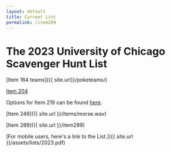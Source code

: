 ```yaml
---
layout: default
title: Current List
permalink: /item289
---
```


# The 2023 University of Chicago Scavenger Hunt List

[Item 164 teams]({{ site.url}}/poketeams/)

[Item 204](https://bit.ly/tamsinimmersive)

Options for Item 219 can be found [here](https://docs.google.com/document/d/1ZteDwhz81TButMqZav6dUmX31XwZaqdMaF-E6XnRkX8/edit?usp=sharing).

[Item 249]({{ site.url }}/items/morse.wav)

[Item 289]({{ site.url }}/item289)

[For mobile users, here's a link to the List.]({{ site.url }}/assets/lists/2023.pdf)

<object data="../../items/item289/The_2023_University_of_Chicago_Scavenger_Hunt_List.pdf" width="100%" height="600" type='application/pdf'></object>
